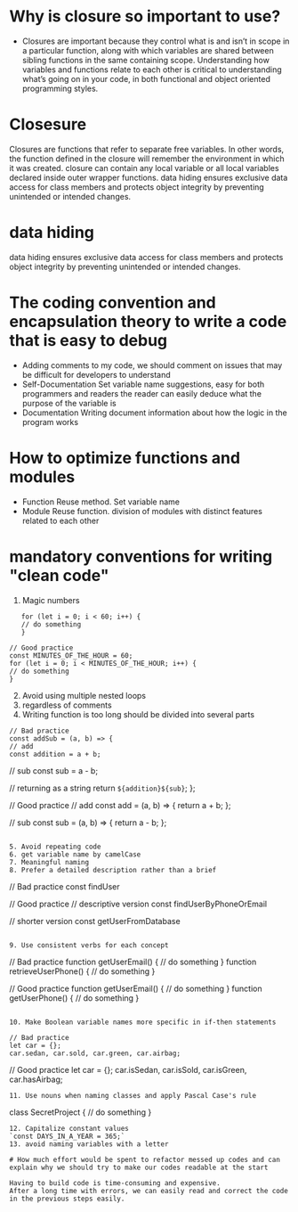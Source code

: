 # Why is closure so important to use?

- Closures are important because they control what is and isn’t in scope in a particular function, along with which variables are shared between sibling functions in the same containing scope. Understanding how variables and functions relate to each other is critical to understanding what’s going on in your code, in both functional and object oriented programming styles.

# Closesure

Closures are functions that refer to separate free variables. In other words, the function defined in the closure will remember the environment in which it was created.
closure can contain any local variable or all local variables declared inside outer wrapper functions.
data hiding ensures exclusive data access for class members and protects object integrity by preventing unintended or intended changes.

# data hiding

data hiding ensures exclusive data access for class members and protects object integrity by preventing unintended or intended changes.

# The coding convention and encapsulation theory to write a code that is easy to debug

- Adding comments to my code,
  we should comment on issues that may be difficult for developers to understand
- Self-Documentation
  Set variable name suggestions, easy for both programmers and readers
  the reader can easily deduce what the purpose of the variable is
- Documentation
  Writing document information about how the logic in the program works

# How to optimize functions and modules

- Function
  Reuse method.
  Set variable name
- Module
  Reuse function.
  division of modules with distinct features related to each other

# mandatory conventions for writing "clean code"

1. Magic numbers

```// Bad practice
   for (let i = 0; i < 60; i++) {
   // do something
   }
```
```
// Good practice
const MINUTES_OF_THE_HOUR = 60;
for (let i = 0; i < MINUTES_OF_THE_HOUR; i++) {
// do something
}
```
2. Avoid using multiple nested loops 
3. regardless of comments 
4. Writing function is too long should be divided into several parts
  ```
// Bad practice
const addSub = (a, b) => {
// add
const addition = a + b;

```
// sub
const sub = a - b;

// returning as a string
return `${addition}${sub}`;
};

// Good practice
// add
const add = (a, b) => {
return a + b;
};

// sub
const sub = (a, b) => {
return a - b;
};
```

5. Avoid repeating code
6. get variable name by camelCase
7. Meaningful naming
8. Prefer a detailed description rather than a brief
``` 
 // Bad practice
   const findUser

// Good practice
// descriptive version
const findUserByPhoneOrEmail

// shorter version
const getUserFromDatabase

```

9. Use consistent verbs for each concept

```
   // Bad practice
   function getUserEmail() {
   // do something
   }
   function retrieveUserPhone() {
   // do something
   }

// Good practice
function getUserEmail() {
// do something
}
function getUserPhone() {
// do something
}
```

10. Make Boolean variable names more specific in if-then statements

```
    // Bad practice
    let car = {};
    car.sedan, car.sold, car.green, car.airbag;

// Good practice
let car = {};
car.isSedan, car.isSold, car.isGreen, car.hasAirbag; 
```
11. Use nouns when naming classes and apply Pascal Case's rule
```
class SecretProject {
// do something
} 
```
12. Capitalize constant values
`const DAYS_IN_A_YEAR = 365;` 
13. avoid naming variables with a letter

# How much effort would be spent to refactor messed up codes and can explain why we should try to make our codes readable at the start

Having to build code is time-consuming and expensive.
After a long time with errors, we can easily read and correct the code in the previous steps easily.
